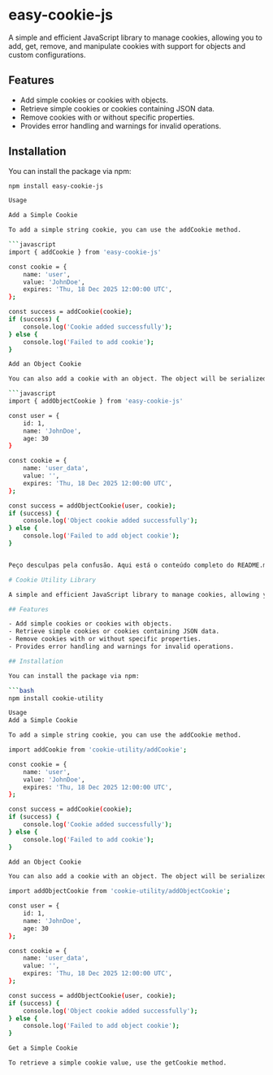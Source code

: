# easy-cookie-js

A simple and efficient JavaScript library to manage cookies, allowing you to add, get, remove, and manipulate cookies with support for objects and custom configurations.

## Features

- Add simple cookies or cookies with objects.
- Retrieve simple cookies or cookies containing JSON data.
- Remove cookies with or without specific properties.
- Provides error handling and warnings for invalid operations.

## Installation

You can install the package via npm:

```bash
npm install easy-cookie-js

Usage

Add a Simple Cookie

To add a simple string cookie, you can use the addCookie method.

```javascript
import { addCookie } from 'easy-cookie-js'

const cookie = {
    name: 'user',
    value: 'JohnDoe',
    expires: 'Thu, 18 Dec 2025 12:00:00 UTC',
};

const success = addCookie(cookie);
if (success) {
    console.log('Cookie added successfully');
} else {
    console.log('Failed to add cookie');
}

Add an Object Cookie

You can also add a cookie with an object. The object will be serialized into a JSON string.

```javascript
import { addObjectCookie } from 'easy-cookie-js'

const user = {
    id: 1,
    name: 'JohnDoe',
    age: 30
}

const cookie = {
    name: 'user_data',
    value: '',
    expires: 'Thu, 18 Dec 2025 12:00:00 UTC',
};

const success = addObjectCookie(user, cookie);
if (success) {
    console.log('Object cookie added successfully');
} else {
    console.log('Failed to add object cookie');
}


Peço desculpas pela confusão. Aqui está o conteúdo completo do README.md, agora incluindo todos os exemplos de código dentro do formato correto de markdown para README.md:

# Cookie Utility Library

A simple and efficient JavaScript library to manage cookies, allowing you to add, get, remove, and manipulate cookies with support for objects and custom configurations.

## Features

- Add simple cookies or cookies with objects.
- Retrieve simple cookies or cookies containing JSON data.
- Remove cookies with or without specific properties.
- Provides error handling and warnings for invalid operations.

## Installation

You can install the package via npm:

```bash
npm install cookie-utility

Usage
Add a Simple Cookie

To add a simple string cookie, you can use the addCookie method.

import addCookie from 'cookie-utility/addCookie';

const cookie = {
    name: 'user',
    value: 'JohnDoe',
    expires: 'Thu, 18 Dec 2025 12:00:00 UTC',
};

const success = addCookie(cookie);
if (success) {
    console.log('Cookie added successfully');
} else {
    console.log('Failed to add cookie');
}

Add an Object Cookie

You can also add a cookie with an object. The object will be serialized into a JSON string.

import addObjectCookie from 'cookie-utility/addObjectCookie';

const user = {
    id: 1,
    name: 'JohnDoe',
    age: 30
};

const cookie = {
    name: 'user_data',
    value: '',
    expires: 'Thu, 18 Dec 2025 12:00:00 UTC',
};

const success = addObjectCookie(user, cookie);
if (success) {
    console.log('Object cookie added successfully');
} else {
    console.log('Failed to add object cookie');
}

Get a Simple Cookie

To retrieve a simple cookie value, use the getCookie method.